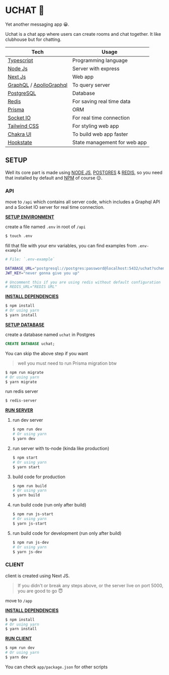 # UCHAT 💬

Yet another messaging app 😀.

Uchat is a chat app where users can create rooms and chat together. It like clubhouse but for chatting.

| Tech                                                         | Usage                        |
| ------------------------------------------------------------ | ---------------------------- |
| [Typescript](https://www.typescriptlang.org/)                | Programming language         |
| [Node Js](https://nodejs.org/en/)                            | Server with express          |
| [Next Js](https://nextjs.org/)                               | Web app                      |
| [GraphQL](https://graphql.org/) / [ApolloGraphql](https://www.apollographql.com/) | To query server              |
| [PostgreSQL](https://www.postgresql.org/)                    | Database                     |
| [Redis](https://redis.io/)                                   | For saving real time data    |
| [Prisma](https://prisma.io/)                                 | ORM                          |
| [Socket IO](https://socket.io/)                              | For real time connection     |
| [Tailwind CSS](https://tailwindcss.com/)                     | For styling web app          |
| [Chakra UI](https://chakra-ui.com/)                          | To build web app faster      |
| [Hookstate](https://hookstate.js.org/)                       | State management for web app |

## SETUP

Well its core part is made using [NODE JS](https://nodejs.org/en/), [POSTGRES](https://www.postgresql.org/) & [REDIS](https://redis.io/), so you need that installed by default and [NPM](https://www.npmjs.com/package/download) of course 😌.

### API

move to `/api` which contains all server code, which includes a Graphql API and a Socket IO server for real time connection.

**<u>SETUP ENVIRONMENT</u>**

create a file named `.env` in root of `/api`

```bash
$ touch .env
```

fill that file with your env variables, you can find examples from `.env-example`

```bash
# File: `.env-example`

DATABASE_URL="postgresql://postgres:password@localhost:5432/uchat?schema=public"
JWT_KEY="never gonna give you up"

# Uncomment this if you are using redis without default configuration
# REDIS_URL="REDIS URL"
```

**<u>INSTALL DEPENDENCIES</u>**

```bash
$ npm install
# Or using yarn
$ yarn install
```

**<u>SETUP DATABASE</u>**

create a database named `uchat` in Postgres

```sql
CREATE DATABASE uchat;
```

You can skip the above step if you want

>  well you must need to run Prisma migration btw

```bash
$ npm run migrate
# Or using yarn
$ yarn migrate
```

run redis server

```bash
$ redis-server
```

**<u>RUN SERVER</u>**

1. run dev server

   ```bash
   $ npm run dev
   # Or using yarn
   $ yarn dev
   ```

2. run server with ts-node (kinda like production)

   ```bash
   $ npm start
   # Or using yarn
   $ yarn start
   ```

3. build code for production

   ```bash
   $ npm run build
   # Or using yarn
   $ yarn build
   ```

4. run build code (run only after build)

   ```bash
   $ npm run js-start
   # Or using yarn
   $ yarn js-start
   ```

5. run build code for development (run only after build)

   ```bash
   $ npm run js-dev
   # Or using yarn
   $ yarn js-dev
   ```

### CLIENT

client is created using Next JS.

> If you didn't or break any steps above, or the server live on port 5000, you are good to go 😇

move to `/app`

**<u>INSTALL DEPENDENCIES</u>**

```bash
$ npm install
# Or using yarn
$ yarn install
```

**<u>RUN CLIENT</u>**

```bash
$ npm run dev
# Or using yarn
$ yarn dev
```

You can check `app/package.json` for other scripts
